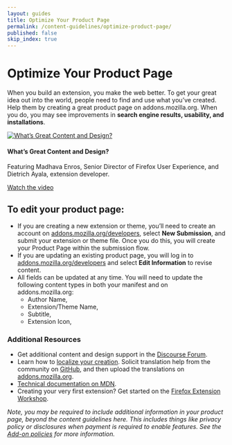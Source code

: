 ```yaml
---
layout: guides
title: Optimize Your Product Page
permalink: /content-guidelines/optimize-product-page/
published: false
skip_index: true
---
```


# Optimize Your Product Page

When you build an extension, you make the web better. To get your great idea out into the world, people need to find and use what you’ve created. Help them by creating a great product page on addons.mozilla.org. When you do, you may see improvements in **search engine results, usability, and installations**.

<div class="grid-x grid-padding-x align-right tiles-container">

<div class="cell small-12 large-6 tile-borderless">

[video-thumbnail]:a0_OsLGI0k4 'Open Popup Video'

[![What’s Great Content and Design?](/assets/img/content_video_thumbnail.jpg)][video-thumbnail]

#### What’s Great Content and Design?

Featuring Madhava Enros, Senior Director of Firefox User Experience, and Dietrich Ayala, extension developer.

[Watch the video][video-thumbnail]

</div>
</div>

## To edit your product page:

[addons-dev-link]:https://addons.mozilla.org/developers/ 'addons.mozilla.org/developers/'

- If you are creating a new extension or theme, you’ll need to create an account on [addons.mozilla.org/developers][addons-dev-link], select **New Submission**, and submit your extension or theme file. Once you do this, you will create your Product Page within the submission flow.
- If you are updating an existing product page, you will log in to [addons.mozilla.org/developers][addons-dev-link] and select **Edit Information** to revise content.
- All fields can be updated at any time. You will need to update the following content types in both your manifest and on addons.mozilla.org:
  - Author Name,
  - Extension/Theme Name,
  - Subtitle,
  - Extension Icon,

### Additional Resources

- Get additional content and design support in the [Discourse Forum](https://discourse.mozilla.org/c/add-ons 'discourse.mozilla.org/c/add-ons').
- Learn how to [localize your creation](developer.mozilla.org/docs/Mozilla/Add-ons/WebExtensions/Internationalization 'developer.mozilla.org/docs/Mozilla/Add-ons/WebExtensions/Internationalization'). Solicit translation help from the community on [GitHub](https://github.com 'github.com'), and then upload the translations on [addons.mozilla.org](https://addons.mozilla.org 'addons.mozilla.org').
- [Technical documentation on MDN](https://developer.mozilla.org/docs/Mozilla/Add-ons/WebExtensions 'developer.mozilla.org/docs/Mozilla/Add-ons/WebExtensions').
- Creating your very first extension? Get started on the [Firefox Extension Workshop](https://extensionworkshop.com/ 'extensionworkshop.com/').

_Note, you may be required to include additional information in your product page, beyond the content guidelines here. This includes things like privacy policy or disclosures when payment is required to enable features. See the [Add-on policies](https://developer.mozilla.org/docs/Mozilla/Add-ons/AMO/Policy/Reviews 'developer.mozilla.org/docs/Mozilla/Add-ons/AMO/Policy/Reviews') for more information._
